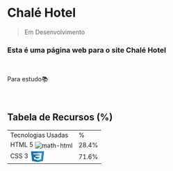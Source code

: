 # Chalé Hotel

> Em Desenvolvimento

<h3>Esta é uma página web para o site Chalé Hotel</h3>
<br>

Para estudo📚

<br>

<h2>Tabela de Recursos (%)</h2>

<table align="center">
    <tr>
        <td>
            Tecnologias Usadas
        </td>
        <td>
            %
        </td>
    </tr>
    <tr>
        <td>
            HTML 5 <img align="center" alt="math-html" height="25" width="35" src="https://cdn.jsdelivr.net/gh/devicons/devicon/icons/html5/html5-original.svg">
        </td>
        <td>
            28.4%
        </td>
    </tr>
    <tr>
        <td>
            CSS 3 <img align="center" alt="math-css" height="25" width="35" src="https://raw.githubusercontent.com/devicons/devicon/master/icons/css3/css3-original.svg">
        </td>
        <td>
            71.6%
        </td>
    </tr>
</table>
